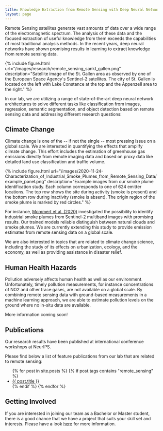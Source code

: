 ```yaml
---
title: Knowledge Extraction from Remote Sensing with Deep Neural Networks
layout: page
---
```


Remote Sensing satellites generate vast amounts of data over a wide range of the electromagnetic spectrum. The 
analysis of these data and the focused extraction of useful knowledge from them exceeds the capabilities of most
traditional analysis methods. In the recent years, deep neural networks have shown promising results in learning 
to extract knowledge from remote sensing data.


{% include figure.html url="/images/research/remote_sensing_sankt_gallen.png" 
description="Satellite image of the St. Gallen area as observed by one of the European Space Agency's Sentinel-2
satellites. The city of St. Gallen is located on the left with Lake Constance at the top and the Appenzell area to the 
right." %}


In our lab, we are utilizing a range of state-of-the-art deep neural network architectures to solve different tasks
like classification from images, regression, semantic segmentation, and object detection based on remote sensing data
and addressing different research questions: 

 
## Climate Change

Climate change is one of the -- if not the single -- most pressing issue on a global scale. We are interested in 
quantifying the effects that amplify climate change. This effort includes the estimation of greenhouse gas emissions
directly from remote imaging data and based on proxy data like detailed land use classification and traffic volume.

{% include figure.html
url="/images/2020-11-24-Characterization_of_Industrial_Smoke_Plumes_from_Remote_Sensing_Data/example_panel.png"
description="Example images from our smoke plume identification study. Each column corresponds to one of 624 
emitter locations. The top row shows the site during activity (smoke is present) and the bottom row during 
inactivity (smoke is absent). The origin region of the smoke plume is marked by red circles." %}


For instance,
[Mommert et al. (2020)](_posts/2020-11-24-Characterization_of_Industrial_Smoke_Plumes_from_Remote_Sensing_Data.markdown)
investigated the possibility to identify industrial smoke plumes from Sentinel-2 multiband images with promising results.
Our trained models reliable distinguish between natural clouds and smoke plumes. We are currently extending this study to
provide emission estimates from remote sensing data on a global scale.


We are also interested in topics that are related to climate change science, including the study of its 
effects on urbanization, ecology, and the economy, as well as providing assistance in disaster relief. 



## Human Health Hazards

Pollution adversely affects human health as well as our environment. Unfortunately, timely pollution measurements, for instance
concentrations of NO2 and other trace gases, are not available on a global scale. By combining remote sensing data with
ground-based measurements in a machine learning approach, we are able to estimate pollution levels on the ground where
no in-situ data are available. 

More information coming soon!

## Publications

Our research results have been published at international conference workshops at NeurIPS.

Please find below a list of feature publications from our lab that are related to remote sensing:

<ul>
{% for post in site.posts %}
  {% if post.tags contains "remote_sensing" %}
  <li>
    <a href="{{ post.url }}">{{ post.title }}</a>
  </li>
  {% endif %}
{% endfor %}
</ul>

## Getting Involved

If you are interested in joining our team as a Bachelor or Master student, there is a good chance that we have a
project that suits your skill set and interests. Please have a look [here](theses.md) for more information.